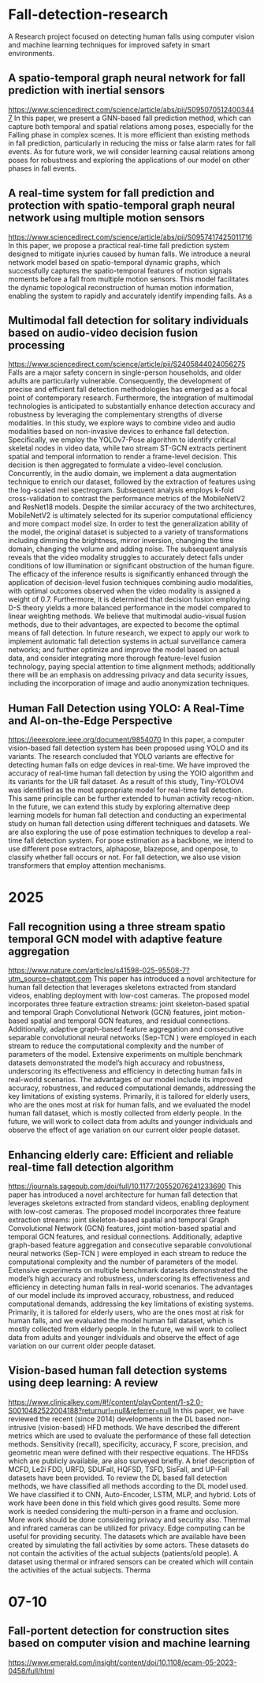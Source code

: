 # Fall-detection-research
A Research project focused on detecting human falls using computer vision and machine learning techniques for improved safety in smart environments.



## A spatio-temporal graph neural network for fall prediction with inertial sensors
https://www.sciencedirect.com/science/article/abs/pii/S0950705124003447
In this paper, we present a GNN-based fall prediction method, which can capture both temporal and spatial relations among poses, especially for the Falling phase in complex scenes. It is more efficient than existing methods in fall prediction, particularly in reducing the miss or false alarm rates for fall events. As for future work, we will consider learning causal relations among poses for robustness and exploring the applications of our model on other phases in fall events.

## A real-time system for fall prediction and protection with spatio-temporal graph neural network using multiple motion sensors
https://www.sciencedirect.com/science/article/abs/pii/S0957417425011716
In this paper, we propose a practical real-time fall prediction system designed to mitigate injuries caused by human falls. We introduce a neural network model based on spatio-temporal dynamic graphs, which successfully captures the spatio-temporal features of motion signals moments before a fall from multiple motion sensors. This model facilitates the dynamic topological reconstruction of human motion information, enabling the system to rapidly and accurately identify impending falls. As a

## Multimodal fall detection for solitary individuals based on audio-video decision fusion processing
https://www.sciencedirect.com/science/article/pii/S2405844024056275
Falls are a major safety concern in single-person households, and older adults are particularly vulnerable. Consequently, the development of precise and efficient fall detection methodologies has emerged as a focal point of contemporary research. Furthermore, the integration of multimodal technologies is anticipated to substantially enhance detection accuracy and robustness by leveraging the complementary strengths of diverse modalities.
In this study, we explore ways to combine video and audio modalities based on non-invasive devices to enhance fall detection. Specifically, we employ the YOLOv7-Pose algorithm to identify critical skeletal nodes in video data, while two stream ST-GCN extracts pertinent spatial and temporal information to render a frame-level decision. This decision is then aggregated to formulate a video-level conclusion. Concurrently, in the audio domain, we implement a data augmentation technique to enrich our dataset, followed by the extraction of features using the log-scaled mel spectrogram. Subsequent analysis employs k-fold cross-validation to contrast the performance metrics of the MobileNetV2 and ResNet18 models. Despite the similar accuracy of the two architectures, MobileNetV2 is ultimately selected for its superior computational efficiency and more compact model size.
In order to test the generalization ability of the model, the original dataset is subjected to a variety of transformations including dimming the brightness, mirror inversion, changing the time domain, changing the volume and adding noise. The subsequent analysis reveals that the video modality struggles to accurately detect falls under conditions of low illumination or significant obstruction of the human figure. The efficacy of the inference results is significantly enhanced through the application of decision-level fusion techniques combining audio modalities, with optimal outcomes observed when the video modality is assigned a weight of 0.7. Furthermore, it is determined that decision fusion employing D-S theory yields a more balanced performance in the model compared to linear weighting methods.
We believe that multimodal audio-visual fusion methods, due to their advantages, are expected to become the optimal means of fall detection. In future research, we expect to apply our work to implement automatic fall detection systems in actual surveillance camera networks; and further optimize and improve the model based on actual data, and consider integrating more thorough feature-level fusion technology, paying special attention to time alignment methods; additionally there will be an emphasis on addressing privacy and data security issues, including the incorporation of image and audio anonymization techniques.


## Human Fall Detection using YOLO: A Real-Time and AI-on-the-Edge Perspective
https://ieeexplore.ieee.org/document/9854070
In this paper, a computer vision-based fall detection system has been proposed using YOLO and its variants. The research concluded that YOLO variants are effective for detecting human falls on edge devices in real-time. We have improved the accuracy of real-time human fall detection by using the YOlO algorithm and its variants for the UR fall dataset. As a result of this study, Tiny-YOLOV4 was identified as the most appropriate model for real-time fall detection. This same principle can be further extended to human activity recog-nition. In the future, we can extend this study by exploring alternative deep learning models for human fall detection and conducting an experimental study on human fall detection using different techniques and datasets. We are also exploring the use of pose estimation techniques to develop a real-time fall detection system. For pose estimation as a backbone, we intend to use different pose extractors, alphapose, blazepose, and openpose, to classify whether fall occurs or not. For fall detection, we also use vision transformers that employ attention mechanisms.

# 2025
## Fall recognition using a three stream spatio temporal GCN model with adaptive feature aggregation
https://www.nature.com/articles/s41598-025-95508-7?utm_source=chatgpt.com
This paper has introduced a novel architecture for human fall detection that leverages skeletons extracted from standard videos, enabling deployment with low-cost cameras. The proposed model incorporates three feature extraction streams: joint skeleton-based spatial and temporal Graph Convolutional Network (GCN) features, joint motion-based spatial and temporal GCN features, and residual connections. Additionally, adaptive graph-based feature aggregation and consecutive separable convolutional neural networks (Sep-TCN ) were employed in each stream to reduce the computational complexity and the number of parameters of the model. Extensive experiments on multiple benchmark datasets demonstrated the model’s high accuracy and robustness, underscoring its effectiveness and efficiency in detecting human falls in real-world scenarios. The advantages of our model include its improved accuracy, robustness, and reduced computational demands, addressing the key limitations of existing systems. Primarily, it is tailored for elderly users, who are the ones most at risk for human falls, and we evaluated the model human fall dataset, which is mostly collected from elderly people. In the future, we will work to collect data from adults and younger individuals and observe the effect of age variation on our current older people dataset.

## Enhancing elderly care: Efficient and reliable real-time fall detection algorithm
https://journals.sagepub.com/doi/full/10.1177/20552076241233690
This paper has introduced a novel architecture for human fall detection that leverages skeletons extracted from standard videos, enabling deployment with low-cost cameras. The proposed model incorporates three feature extraction streams: joint skeleton-based spatial and temporal Graph Convolutional Network (GCN) features, joint motion-based spatial and temporal GCN features, and residual connections. Additionally, adaptive graph-based feature aggregation and consecutive separable convolutional neural networks (Sep-TCN ) were employed in each stream to reduce the computational complexity and the number of parameters of the model. Extensive experiments on multiple benchmark datasets demonstrated the model’s high accuracy and robustness, underscoring its effectiveness and efficiency in detecting human falls in real-world scenarios. The advantages of our model include its improved accuracy, robustness, and reduced computational demands, addressing the key limitations of existing systems. Primarily, it is tailored for elderly users, who are the ones most at risk for human falls, and we evaluated the model human fall dataset, which is mostly collected from elderly people. In the future, we will work to collect data from adults and younger individuals and observe the effect of age variation on our current older people dataset.

## Vision-based human fall detection systems using deep learning: A review 
https://www.clinicalkey.com/#!/content/playContent/1-s2.0-S0010482522004188?returnurl=null&referrer=null
In this paper, we have reviewed the recent (since 2014) developments in the DL based non-intrusive (vision-based) HFD methods.
We have described the different metrics which are used to evaluate the
performance of these fall detection methods. Sensitivity (recall), specificity, accuracy, F score, precision, and geometric mean were defined
with their respective equations. The HFDSs which are publicly available,
are also surveyed briefly. A brief description of MCFD, Le2i FDD, URFD,
SDUFall, HQFSD, TSFD, SisFall, and UP-Fall datasets have been provided. To review the DL based fall detection methods, we have classified
all methods according to the DL model used. We have classified it to
CNN, Auto-Encoder, LSTM, MLP, and hybrid. Lots of work have been
done in this field which gives good results. Some more work is needed
considering the multi-person in a frame and occlusion. More work
should be done considering privacy and security also. Thermal and
infrared cameras can be utilized for privacy. Edge computing can be
useful for providing security. The datasets which are available have been
created by simulating the fall activities by some actors. These datasets
do not contain the activities of the actual subjects (patients/old people).
A dataset using thermal or infrared sensors can be created which will
contain the activities of the actual subjects. Therma


# 07-10
## Fall-portent detection for construction sites based on computer vision and machine learning
https://www.emerald.com/insight/content/doi/10.1108/ecam-05-2023-0458/full/html

